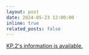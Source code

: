 ```yaml
---
layout: post
date: 2024-05-23 12:00:00
inline: true
related_posts: false
---
```


<a href="{{ '/KP.2/' | relative_url }}" style="color: inherit;">KP.2's information is available.</a>

